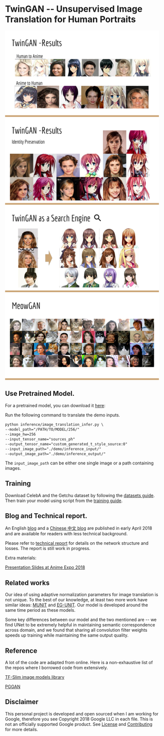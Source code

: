 # TwinGAN -- Unsupervised Image Translation for Human Portraits

![result](docs/images/AX18_TwinGAN-14.png)
![identity_preservation](docs/images/AX18_TwinGAN-15.png)
![search_engine](docs/images/AX18_TwinGAN-17.png)
![search_engine](docs/images/AX18_TwinGAN-18.png)

## Use Pretrained Model.

For a pretrained model, you can download it [here](https://drive.google.com/open?id=1dXfqAODQxB2uNhyQANtZICAjwhNMWnbl):

Run the following command to translate the demo inputs.

```
python inference/image_translation_infer.py \
--model_path="/PATH/TO/MODEL/256/"
--image_hw=256
--input_tensor_name="sources_ph"
--output_tensor_name="custom_generated_t_style_source:0"
--input_image_path="./demo/inference_input/"
--output_image_path="./demo/inference_output/"
```

The `input_image_path` can be either one single image or a path containing images.

## Training

Download CelebA and the Getchu dataset by following the [datasets guide](docs/datasets.md). Then train your model using script from the [training guide](docs/training.md).

## Blog and Technical report.

An English [blog](docs/blog/blog_EN.md) and a [Chinese 中文 blog](docs/blog/blog_CH.md) are published in early April 2018 and are available for readers with less technical background.

Please refer to [technical report](docs/tech_report/twingan.pdf) for details on the network structure and losses. The report is still work in progress.

Extra materials:

[Presentation Slides at Anime Expo 2018](https://docs.google.com/presentation/d/1PWYFDYKzwiyK4ajBHl9N7GIS_WQ-SSIjCh50YRLqgNM/edit?usp=sharing)

## Related works

Our idea of using adaptive normalization parameters for image translation is not unique. To the best of our knowledge, at least two more work have similar ideas: [MUNIT](https://arxiv.org/abs/1804.04732) and [EG-UNIT](https://arxiv.org/abs/1805.11145). Our model is developed around the same time period as these models. 

Some key differences between our model and the two mentioned are -- we find UNet to be extremely helpful in maintaining semantic correspondence across domain, and we found that sharing all convolution filter weights speeds up training while maintaining the same output quality.


## Reference

A lot of the code are adapted from online. Here is a non-exhaustive list of the repos where I borrowed code from extensively.

[TF-Slim image models library](https://github.com/tensorflow/models/tree/master/research/slim)

[PGGAN](https://github.com/tkarras/progressive_growing_of_gans/)

## Disclaimer

This personal project is developed and open sourced when I am working for Google, therefore you see Copyright 2018 Google LLC in each file. This is not an officially supported Google product. See [License](LICENSE) and [Contributing](CONTRIBUTING.md) for more details.
